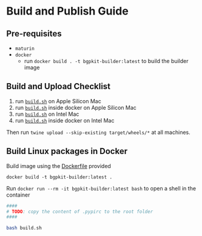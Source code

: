 # Build and Publish Guide

## Pre-requisites

- `maturin`
- `docker`
  - run `docker build . -t bgpkit-builder:latest` to build the builder image

## Build and Upload Checklist

1. run [`build.sh`](./build.sh) on Apple Silicon Mac
2. run [`build.sh`](./build.sh) inside docker on Apple Silicon Mac
3. run [`build.sh`](./build.sh) on Intel Mac
4. run [`build.sh`](./build.sh) inside docker on Intel Mac

Then run `twine upload --skip-existing target/wheels/*` at all machines.

## Build Linux packages in Docker

Build image using the [Dockerfile](./Dockerfile) provided
```
docker build -t bgpkit-builder:latest .
```

Run `docker run --rm -it bgpkit-builder:latest bash` to open a shell in the container
```bash
####
# TODO: copy the content of .pypirc to the root folder
####

bash build.sh
```
